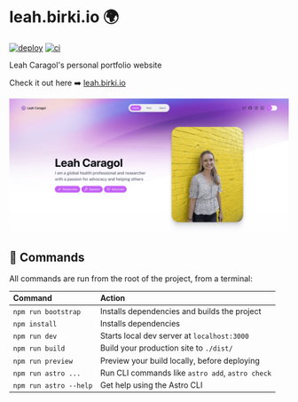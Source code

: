 # leah.birki.io 🌍

[![deploy](https://github.com/leahcaragol/leah/actions/workflows/deploy.yml/badge.svg)](https://github.com/leahcaragol/leah/actions/workflows/deploy.yml) [![ci](https://github.com/leahcaragol/leah/actions/workflows/ci.yml/badge.svg)](https://github.com/leahcaragol/leah/actions/workflows/ci.yml)

Leah Caragol's personal portfolio website

Check it out here ➡️ [leah.birki.io](https://leah.birki.io)

![homepage](docs/assets/homepage.png)

## 🧞 Commands

All commands are run from the root of the project, from a terminal:

| Command                | Action                                           |
| :--------------------- | :----------------------------------------------- |
| `npm run bootstrap`    | Installs dependencies and builds the project     |
| `npm install`          | Installs dependencies                            |
| `npm run dev`          | Starts local dev server at `localhost:3000`      |
| `npm run build`        | Build your production site to `./dist/`          |
| `npm run preview`      | Preview your build locally, before deploying     |
| `npm run astro ...`    | Run CLI commands like `astro add`, `astro check` |
| `npm run astro --help` | Get help using the Astro CLI                     |

